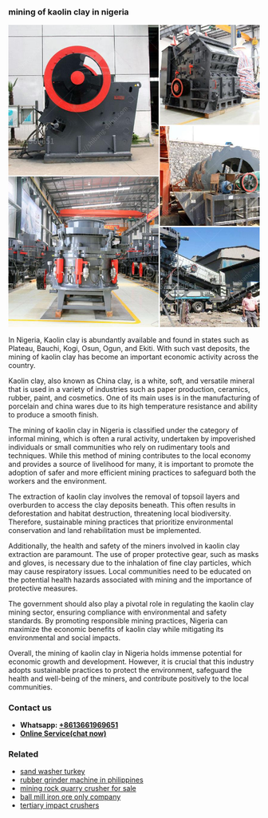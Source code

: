 <h3>mining of kaolin clay in nigeria</h3><img src='1708408370.jpg' alt=''><p>In Nigeria, Kaolin clay is abundantly available and found in states such as Plateau, Bauchi, Kogi, Osun, Ogun, and Ekiti. With such vast deposits, the mining of kaolin clay has become an important economic activity across the country.</p><p>Kaolin clay, also known as China clay, is a white, soft, and versatile mineral that is used in a variety of industries such as paper production, ceramics, rubber, paint, and cosmetics. One of its main uses is in the manufacturing of porcelain and china wares due to its high temperature resistance and ability to produce a smooth finish.</p><p>The mining of kaolin clay in Nigeria is classified under the category of informal mining, which is often a rural activity, undertaken by impoverished individuals or small communities who rely on rudimentary tools and techniques. While this method of mining contributes to the local economy and provides a source of livelihood for many, it is important to promote the adoption of safer and more efficient mining practices to safeguard both the workers and the environment.</p><p>The extraction of kaolin clay involves the removal of topsoil layers and overburden to access the clay deposits beneath. This often results in deforestation and habitat destruction, threatening local biodiversity. Therefore, sustainable mining practices that prioritize environmental conservation and land rehabilitation must be implemented.</p><p>Additionally, the health and safety of the miners involved in kaolin clay extraction are paramount. The use of proper protective gear, such as masks and gloves, is necessary due to the inhalation of fine clay particles, which may cause respiratory issues. Local communities need to be educated on the potential health hazards associated with mining and the importance of protective measures.</p><p>The government should also play a pivotal role in regulating the kaolin clay mining sector, ensuring compliance with environmental and safety standards. By promoting responsible mining practices, Nigeria can maximize the economic benefits of kaolin clay while mitigating its environmental and social impacts.</p><p>Overall, the mining of kaolin clay in Nigeria holds immense potential for economic growth and development. However, it is crucial that this industry adopts sustainable practices to protect the environment, safeguard the health and well-being of the miners, and contribute positively to the local communities.</p><h3>Contact us</h3><ul><li><strong>Whatsapp:&nbsp;<a href="https://wa.me/8613661969651">+8613661969651</a></strong></li><li><a href="https://swt.shibang-china.com/?git&amp;zhl&amp;mining of kaolin clay in nigeria"><strong>Online Service(chat now)</strong></a></li></ul><h3>Related</h3><ul><li><a href='sand washer turkey.md'>sand washer turkey</a></li><li><a href='rubber grinder machine in philippines.md'>rubber grinder machine in philippines</a></li><li><a href='mining rock quarry crusher for sale.md'>mining rock quarry crusher for sale</a></li><li><a href='ball mill iron ore only company.md'>ball mill iron ore only company</a></li><li><a href='tertiary impact crushers.md'>tertiary impact crushers</a></li></ul>